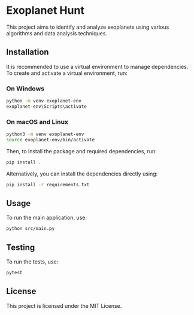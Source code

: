 # Exoplanet Hunt

This project aims to identify and analyze exoplanets using various algorithms and data analysis techniques.

## Installation

It is recommended to use a virtual environment to manage dependencies. To create and activate a virtual environment, run:

### On Windows

```bash
python -m venv exoplanet-env
exoplanet-env\Scripts\activate
```

### On macOS and Linux

```bash
python3 -m venv exoplanet-env
source exoplanet-env/bin/activate
```

Then, to install the package and required dependencies, run:

```bash
pip install .
```

Alternatively, you can install the dependencies directly using:

```bash
pip install -r requirements.txt
```

## Usage

To run the main application, use:

```bash
python src/main.py
```

## Testing

To run the tests, use:

```bash
pytest
```

## License

This project is licensed under the MIT License.
